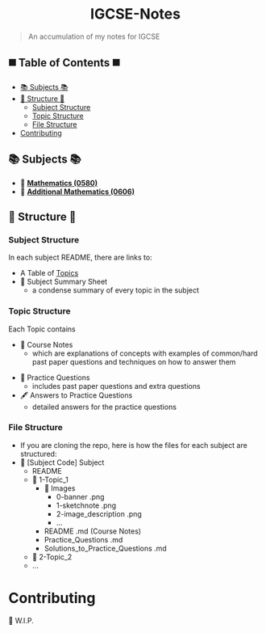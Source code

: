 <h1 align="center">IGCSE-Notes</h1>

> An accumulation of my notes for IGCSE

## ◼️ Table of Contents ◼️ ##
- [📚 Subjects 📚](#Subjects)
- [🔶 Structure 🔶](#Structure)
    - [Subject Structure](#SubjectStructure)
    - [Topic Structure](#TopicStructure)
    - [File Structure](#FileStructure)
- [Contributing](#Contributing)

<a name="Subjects"></a>
## 📚 Subjects 📚
 - 📙 [**Mathematics (0580)**](/Mathematics(0580)/)
 - 📘 [**Additional Mathematics (0606)**](/Additional-Mathematics(0606)/)

<a name="Structure"></a>
## 🔶 Structure 🔶
<a name="SubjectStructure"></a>
### Subject Structure
In each subject README, there are links to:
- A Table of [Topics](#TopicStructure)
- 📄 Subject Summary Sheet
    - a condense summary of every topic in the subject
   <!---- - available on GitHub and Google Docs or as a PDF and .TeX document--->
<!--- - 📽️ Subject Summary Video
    - the subject summary sheet explained in a visual way
    - available of YouTube or LBRY or as an MP4 file--->
<a name="TopicStructure"></a>
### Topic Structure
Each Topic contains
- 📔 Course Notes
    - which are explanations of concepts with examples of common/hard past paper questions and techniques on how to answer them
<!----- 📽️ Course Video
    - course notes explained in a visual way
    - available of YouTube or LBRY or as an MP4 file--->
- 📝 Practice Questions
    - includes past paper questions and extra questions
- 🖋️ Answers to Practice Questions
    - detailed answers for the practice questions
<a name="FileStructure"></a>
### File Structure
- If you are cloning the repo, here is how the files for each subject are structured:
- 📁 [Subject Code] Subject
    - README
    - 📁 1-Topic_1
        - 📁 Images
            - 0-banner .png
            - 1-sketchnote .png
            - 2-image_description .png
            - ...
        - README .md (Course Notes)
        - Practice_Questions .md 
        - Solutions_to_Practice_Questions .md
       <!---- - 🚧 Course_Video .mp4--->
    - 📁 2-Topic_2
    - ...
<a name="Contributing"></a>
# Contributing
🚧 W.I.P.
